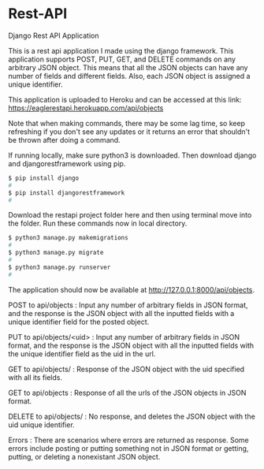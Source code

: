 # Rest-API
Django Rest API Application

This is a rest api application I made using the django framework. This application supports POST, PUT, GET, and DELETE commands on any arbitrary JSON object. This means that all the JSON objects can have any number of fields and different fields. Also, each JSON object is assigned a unique identifier.

This application is uploaded to Heroku and can be accessed at this link: https://eaglerestapi.herokuapp.com/api/objects

Note that when making commands, there may be some lag time, so keep refreshing if you don't see any updates or it returns an error that shouldn't be thrown after doing a command. 

If running locally, make sure python3 is downloaded. Then download django and djangorestframework using pip.

```bash 
$ pip install django
#
$ pip install djangorestframework 
#
```
Download the restapi project folder here and then using terminal move into the folder. Run these commands now in local directory.

```bash 
$ python3 manage.py makemigrations
#
$ python3 manage.py migrate
#
$ python3 manage.py runserver
#
```

The application should now be available at http://127.0.0.1:8000/api/objects.

POST to api/objects : Input any number of arbitrary fields in JSON format, and the response is the JSON object with all the inputted fields with a unique identifier field for the posted object.

PUT to api/objects/&lt;uid> : Input any number of arbitrary fields in JSON format, and the response is the JSON object with all the inputted fields with the unique identifier field as the uid in the url.
  
GET to api/objects/<uid> : Response of the JSON object with the uid specified with all its fields.
  
GET to api/objects : Response of all the urls of the JSON objects in JSON format.

DELETE to api/objects/<uid> : No response, and deletes the JSON object with the uid unique identifier.
  
Errors : There are scenarios where errors are returned as response. Some errors include posting or putting something not in JSON format or getting, putting, or deleting a nonexistant JSON object.
